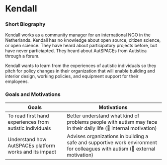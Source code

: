 # Kendall 

### Short Biography
Kendall works as a community manager for an international NGO in the Netherlands. Kendall has no knowledge about open source, citizen science, or open science. They have heard about participatory projects before, but have never particiapted. They heard about AutSPACEs from Autistica through a forum. 

Kendall wants to learn from the experiences of autistic individuals so they pitch for policy changes in their organization that will enable building and interior design, working policies, and equipment support for their employees. 

### Goals and Motivations
| **Goals** | **Motivations** | 
| -------- | -------- | 
| To read first hand experiences from autistic individuals |Better understand what kind of problems people with autism may face in their daily life (:thought_balloon: internal motivation)|
|Understand how AutSPACEs platform works and its impact |Advises organizations in building a safe and supportive work environment for colleagues with autism (:briefcase: external motivation) | 

